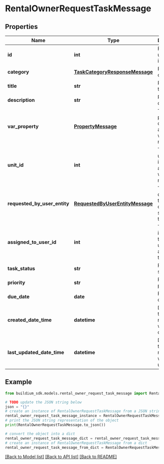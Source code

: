 # RentalOwnerRequestTaskMessage


## Properties

Name | Type | Description | Notes
------------ | ------------- | ------------- | -------------
**id** | **int** | Request unique identifier. | [optional] 
**category** | [**TaskCategoryResponseMessage**](TaskCategoryResponseMessage.md) | Request category. | [optional] 
**title** | **str** | Request title. | [optional] 
**description** | **str** | Request description. | [optional] 
**var_property** | [**PropertyMessage**](PropertyMessage.md) | The property details associated with the request. | [optional] 
**unit_id** | **int** | The unit unique identifier associated with the request. | [optional] 
**requested_by_user_entity** | [**RequestedByUserEntityMessage**](RequestedByUserEntityMessage.md) | The contact details for the rental owner who submitted the request. | [optional] 
**assigned_to_user_id** | **int** | The unique identifier of the staff user assigned to the request. | [optional] 
**task_status** | **str** | Request status. | [optional] 
**priority** | **str** | Request priority. | [optional] 
**due_date** | **date** | Request due date. | [optional] 
**created_date_time** | **datetime** | Date and time the request was created. | [optional] 
**last_updated_date_time** | **datetime** | Date and time the request was last updated. | [optional] 

## Example

```python
from buildium_sdk.models.rental_owner_request_task_message import RentalOwnerRequestTaskMessage

# TODO update the JSON string below
json = "{}"
# create an instance of RentalOwnerRequestTaskMessage from a JSON string
rental_owner_request_task_message_instance = RentalOwnerRequestTaskMessage.from_json(json)
# print the JSON string representation of the object
print(RentalOwnerRequestTaskMessage.to_json())

# convert the object into a dict
rental_owner_request_task_message_dict = rental_owner_request_task_message_instance.to_dict()
# create an instance of RentalOwnerRequestTaskMessage from a dict
rental_owner_request_task_message_from_dict = RentalOwnerRequestTaskMessage.from_dict(rental_owner_request_task_message_dict)
```
[[Back to Model list]](../README.md#documentation-for-models) [[Back to API list]](../README.md#documentation-for-api-endpoints) [[Back to README]](../README.md)


